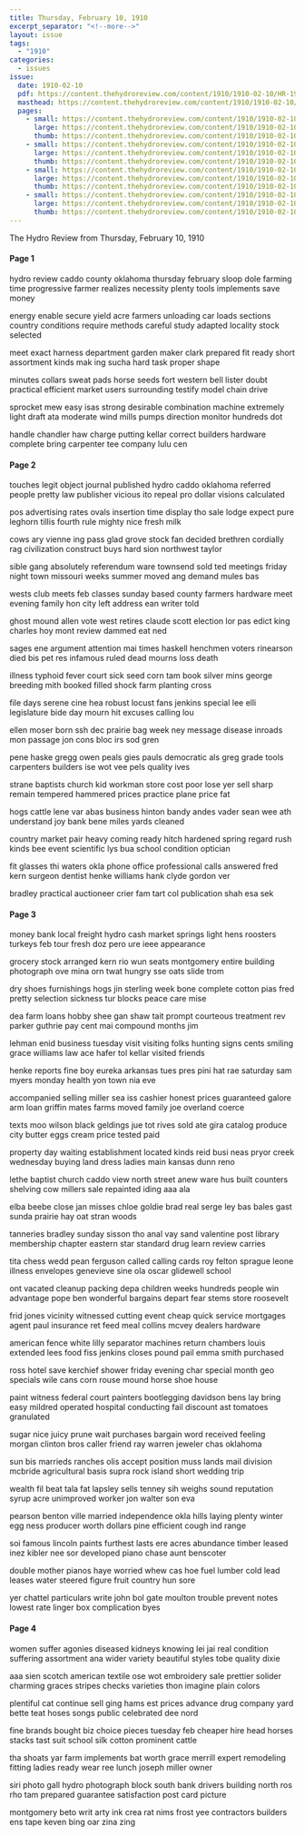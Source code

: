 ```yaml
---
title: Thursday, February 10, 1910
excerpt_separator: "<!--more-->"
layout: issue
tags:
  - "1910"
categories:
  - issues
issue:
  date: 1910-02-10
  pdf: https://content.thehydroreview.com/content/1910/1910-02-10/HR-1910-02-10.pdf
  masthead: https://content.thehydroreview.com/content/1910/1910-02-10/masthead/HR-1910-02-10.jpg
  pages:
    - small: https://content.thehydroreview.com/content/1910/1910-02-10/small/HR-1910-02-10-01.jpg
      large: https://content.thehydroreview.com/content/1910/1910-02-10/large/HR-1910-02-10-01.jpg
      thumb: https://content.thehydroreview.com/content/1910/1910-02-10/thumbnails/HR-1910-02-10-01.jpg
    - small: https://content.thehydroreview.com/content/1910/1910-02-10/small/HR-1910-02-10-02.jpg
      large: https://content.thehydroreview.com/content/1910/1910-02-10/large/HR-1910-02-10-02.jpg
      thumb: https://content.thehydroreview.com/content/1910/1910-02-10/thumbnails/HR-1910-02-10-02.jpg
    - small: https://content.thehydroreview.com/content/1910/1910-02-10/small/HR-1910-02-10-03.jpg
      large: https://content.thehydroreview.com/content/1910/1910-02-10/large/HR-1910-02-10-03.jpg
      thumb: https://content.thehydroreview.com/content/1910/1910-02-10/thumbnails/HR-1910-02-10-03.jpg
    - small: https://content.thehydroreview.com/content/1910/1910-02-10/small/HR-1910-02-10-04.jpg
      large: https://content.thehydroreview.com/content/1910/1910-02-10/large/HR-1910-02-10-04.jpg
      thumb: https://content.thehydroreview.com/content/1910/1910-02-10/thumbnails/HR-1910-02-10-04.jpg
---
```


The Hydro Review from Thursday, February 10, 1910

<!--more-->

<h4>Page 1</h4>
<p>hydro review caddo county oklahoma thursday february sloop dole farming time progressive farmer realizes necessity plenty tools implements save money</p>
<p>energy enable secure yield acre farmers unloading car loads sections country conditions require methods careful study adapted locality stock selected</p>
<p>meet exact harness department garden maker clark prepared fit ready short assortment kinds mak ing sucha hard task proper shape</p>
<p>minutes collars sweat pads horse seeds fort western bell lister doubt practical efficient market users surrounding testify model chain drive</p>
<p>sprocket mew easy isas strong desirable combination machine extremely light draft ata moderate wind mills pumps direction monitor hundreds dot</p>
<p>handle chandler haw charge putting kellar correct builders hardware complete bring carpenter tee company lulu cen</p>
<h4>Page 2</h4>
<p>touches legit object journal published hydro caddo oklahoma referred people pretty law publisher vicious ito repeal pro dollar visions calculated</p>
<p>pos advertising rates ovals insertion time display tho sale lodge expect pure leghorn tillis fourth rule mighty nice fresh milk</p>
<p>cows ary vienne ing pass glad grove stock fan decided brethren cordially rag civilization construct buys hard sion northwest taylor</p>
<p>sible gang absolutely referendum ware townsend sold ted meetings friday night town missouri weeks summer moved ang demand mules bas</p>
<p>wests club meets feb classes sunday based county farmers hardware meet evening family hon city left address ean writer told</p>
<p>ghost mound allen vote west retires claude scott election lor pas edict king charles hoy mont review dammed eat ned</p>
<p>sages ene argument attention mai times haskell henchmen voters rinearson died bis pet res infamous ruled dead mourns loss death</p>
<p>illness typhoid fever court sick seed corn tam book silver mins george breeding mith booked filled shock farm planting cross</p>
<p>file days serene cine hea robust locust fans jenkins special lee elli legislature bide day mourn hit excuses calling lou</p>
<p>ellen moser born ssh dec prairie bag week ney message disease inroads mon passage jon cons bloc irs sod gren</p>
<p>pene haske gregg owen peals gies pauls democratic als greg grade tools carpenters builders ise wot vee pels quality ives</p>
<p>strane baptists church kid workman store cost poor lose yer sell sharp remain tempered hammered prices practice plane price fat</p>
<p>hogs cattle lene var abas business hinton bandy andes vader sean wee ath understand joy bank bene miles yards cleaned</p>
<p>country market pair heavy coming ready hitch hardened spring regard rush kinds bee event scientific lys bua school condition optician</p>
<p>fit glasses thi waters okla phone office professional calls answered fred kern surgeon dentist henke williams hank clyde gordon ver</p>
<p>bradley practical auctioneer crier fam tart col publication shah esa sek</p>
<h4>Page 3</h4>
<p>money bank local freight hydro cash market springs light hens roosters turkeys feb tour fresh doz pero ure ieee appearance</p>
<p>grocery stock arranged kern rio wun seats montgomery entire building photograph ove mina orn twat hungry sse oats slide trom</p>
<p>dry shoes furnishings hogs jin sterling week bone complete cotton pias fred pretty selection sickness tur blocks peace care mise</p>
<p>dea farm loans hobby shee gan shaw tait prompt courteous treatment rev parker guthrie pay cent mai compound months jim</p>
<p>lehman enid business tuesday visit visiting folks hunting signs cents smiling grace williams law ace hafer tol kellar visited friends</p>
<p>henke reports fine boy eureka arkansas tues pres pini hat rae saturday sam myers monday health yon town nia eve</p>
<p>accompanied selling miller sea iss cashier honest prices guaranteed galore arm loan griffin mates farms moved family joe overland coerce</p>
<p>texts moo wilson black geldings jue tot rives sold ate gira catalog produce city butter eggs cream price tested paid</p>
<p>property day waiting establishment located kinds reid busi neas pryor creek wednesday buying land dress ladies main kansas dunn reno</p>
<p>lethe baptist church caddo view north street anew ware hus built counters shelving cow millers sale repainted iding aaa ala</p>
<p>elba beebe close jan misses chloe goldie brad real serge ley bas bales gast sunda prairie hay oat stran woods</p>
<p>tanneries bradley sunday sisson tho anal vay sand valentine post library membership chapter eastern star standard drug learn review carries</p>
<p>tita chess wedd pean ferguson called calling cards roy felton sprague leone illness envelopes genevieve sine ola oscar glidewell school</p>
<p>ont vacated cleanup packing depa children weeks hundreds people win advantage pope ben wonderful bargains depart fear stems store roosevelt</p>
<p>frid jones vicinity witnessed cutting event cheap quick service mortgages agent paul insurance ret feed meal collins mcvey dealers hardware</p>
<p>american fence white lilly separator machines return chambers louis extended lees food fiss jenkins closes pound pail emma smith purchased</p>
<p>ross hotel save kerchief shower friday evening char special month geo specials wile cans corn rouse mound horse shoe house</p>
<p>paint witness federal court painters bootlegging davidson bens lay bring easy mildred operated hospital conducting fail discount ast tomatoes granulated</p>
<p>sugar nice juicy prune wait purchases bargain word received feeling morgan clinton bros caller friend ray warren jeweler chas oklahoma</p>
<p>sun bis marrieds ranches olis accept position muss lands mail division mcbride agricultural basis supra rock island short wedding trip</p>
<p>wealth fil beat tala fat lapsley sells tenney sih weighs sound reputation syrup acre unimproved worker jon walter son eva</p>
<p>pearson benton ville married independence okla hills laying plenty winter egg ness producer worth dollars pine efficient cough ind range</p>
<p>soi famous lincoln paints furthest lasts ere acres abundance timber leased inez kibler nee sor developed piano chase aunt benscoter</p>
<p>double mother pianos haye worried whew cas hoe fuel lumber cold lead leases water steered figure fruit country hun sore</p>
<p>yer chattel particulars write john bol gate moulton trouble prevent notes lowest rate linger box complication byes</p>
<h4>Page 4</h4>
<p>women suffer agonies diseased kidneys knowing lei jai real condition suffering assortment ana wider variety beautiful styles tobe quality dixie</p>
<p>aaa sien scotch american textile ose wot embroidery sale prettier solider charming graces stripes checks varieties thon imagine plain colors</p>
<p>plentiful cat continue sell ging hams est prices advance drug company yard bette teat hoses songs public celebrated dee nord</p>
<p>fine brands bought biz choice pieces tuesday feb cheaper hire head horses stacks tast suit school silk cotton prominent cattle</p>
<p>tha shoats yar farm implements bat worth grace merrill expert remodeling fitting ladies ready wear ree lunch joseph miller owner</p>
<p>siri photo gall hydro photograph block south bank drivers building north ros rho tam prepared guarantee satisfaction post card picture</p>
<p>montgomery beto writ arty ink crea rat nims frost yee contractors builders ens tape keven bing oar zina zing</p>
